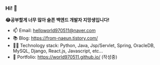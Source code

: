### Hi! 👋

**😂공부할게 너무 많아 슬픈 백엔드 개발자 지망생입니다!** 
- 📫 Email: helloworld970511@naver.com 
- 📚 Blog: https://from-naeun.tistory.com/
- 👩‍💻 Technology stack: Python, Java, Jsp/Servlet, Spring, OracleDB, MySQL, Django, React.js, Javascript, etc...
- 🧾 Portfolio: https://world970511.github.io/ (작성중)
